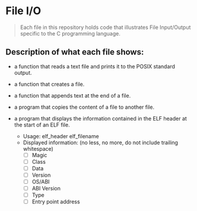 # File I/O
> Each file in this repository holds code that illustrates File Input/Output
> specific to the C programming language.

## Description of what each file shows:
* a function that reads a text file and prints it to the POSIX standard output.

*  a function that creates a file.

* a function that appends text at the end of a file.

* a program that copies the content of a file to another file.

* a program that displays the information contained in the ELF header at the start of an ELF file.

    - Usage: elf_header elf_filename
    - Displayed information: (no less, no more, do not include trailing whitespace)
        - [ ] Magic
        - [ ] Class
        - [ ] Data
        - [ ] Version
        - [ ] OS/ABI
        - [ ] ABI Version
        - [ ] Type
        - [ ] Entry point address

